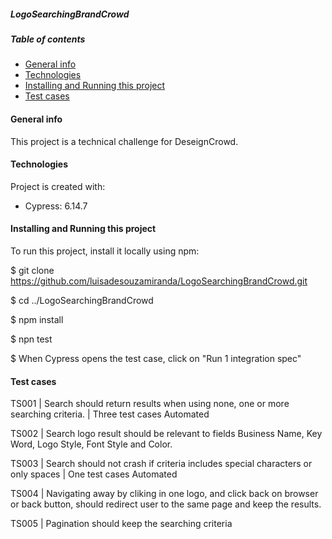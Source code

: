##### LogoSearchingBrandCrowd

##### Table of contents

- [General info](#general-info)
- [Technologies](#technologies)
- [Installing and Running this project](#installing-and-Running-this-project)
- [Test cases](#test-cases)

#### General info

This project is a technical challenge for DeseignCrowd.

#### Technologies

Project is created with:

- Cypress: 6.14.7

#### Installing and Running this project

To run this project, install it locally using npm:

$ git clone https://github.com/luisadesouzamiranda/LogoSearchingBrandCrowd.git

$ cd ../LogoSearchingBrandCrowd

$ npm install

$ npn test

 $ When Cypress opens the test case, click on "Run 1 integration spec"

#### Test cases

TS001 | Search should return results when using none, one or more searching criteria. | Three test cases Automated

TS002 | Search logo result should be relevant to fields Business Name, Key Word, Logo Style, Font Style and Color.

TS003 | Search should not crash if criteria includes special characters or only spaces | One test cases Automated

TS004 | Navigating away by cliking in one logo, and click back on browser or back button, should redirect user to the same page and keep the results.

TS005 | Pagination should keep the searching criteria

